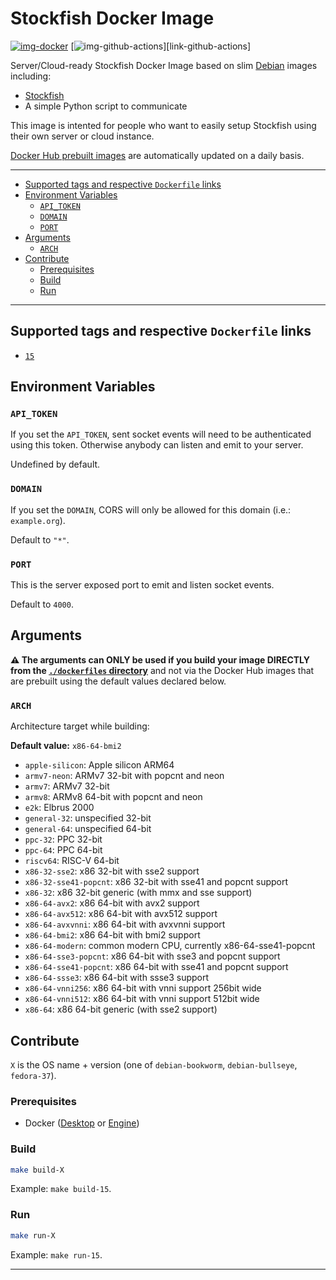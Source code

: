 # Stockfish Docker Image

[![img-docker]][link-docker]
[![img-github-actions]][link-github-actions]

Server/Cloud-ready Stockfish Docker Image based on slim [Debian][link-debian] images including:

- [Stockfish][link-stockfish]
- A simple Python script to communicate

This image is intented for people who want to easily setup Stockfish using their own server or cloud instance.

[Docker Hub prebuilt images][link-docker] are automatically updated on a daily basis.

---

- [Supported tags and respective `Dockerfile` links](#supported-tags-and-respective-dockerfile-links)
- [Environment Variables](#environment-variables)
  - [`API_TOKEN`](#api_token)
  - [`DOMAIN`](#domain)
  - [`PORT`](#port)
- [Arguments](#arguments)
  - [`ARCH`](#arch)
- [Contribute](#contribute)
  - [Prerequisites](#prerequisites)
  - [Build](#build)
  - [Run](#run)

---

## Supported tags and respective `Dockerfile` links

- [`15`](https://github.com/ivangabriele/docker-stockfish/blob/main/dockerfiles/15.Dockerfile)

## Environment Variables

### `API_TOKEN`

If you set the `API_TOKEN`, sent socket events will need to be authenticated using this token.
Otherwise anybody can listen and emit to your server.

Undefined by default.

### `DOMAIN`

If you set the `DOMAIN`, CORS will only be allowed for this domain (i.e.: `example.org`).

Default to `"*"`.

### `PORT`

This is the server exposed port to emit and listen socket events.

Default to `4000`.

## Arguments

**⚠️ The arguments can ONLY be used if you build your image DIRECTLY from the
[`./dockerfiles` directory](https://github.com/ivangabriele/docker-stockfish/tree/main/dockerfiles)**
and not via the Docker Hub images that are prebuilt using the default values declared below.

### `ARCH`

Architecture target while building:

**Default value:** `x86-64-bmi2`

- `apple-silicon`: Apple silicon ARM64
- `armv7-neon`: ARMv7 32-bit with popcnt and neon
- `armv7`: ARMv7 32-bit
- `armv8`: ARMv8 64-bit with popcnt and neon
- `e2k`: Elbrus 2000
- `general-32`: unspecified 32-bit
- `general-64`: unspecified 64-bit
- `ppc-32`: PPC 32-bit
- `ppc-64`: PPC 64-bit
- `riscv64`: RISC-V 64-bit
- `x86-32-sse2`: x86 32-bit with sse2 support
- `x86-32-sse41-popcnt`: x86 32-bit with sse41 and popcnt support
- `x86-32`: x86 32-bit generic (with mmx and sse support)
- `x86-64-avx2`: x86 64-bit with avx2 support
- `x86-64-avx512`: x86 64-bit with avx512 support
- `x86-64-avxvnni`: x86 64-bit with avxvnni support
- `x86-64-bmi2`: x86 64-bit with bmi2 support
- `x86-64-modern`: common modern CPU, currently x86-64-sse41-popcnt
- `x86-64-sse3-popcnt`: x86 64-bit with sse3 and popcnt support
- `x86-64-sse41-popcnt`: x86 64-bit with sse41 and popcnt support
- `x86-64-ssse3`: x86 64-bit with ssse3 support
- `x86-64-vnni256`: x86 64-bit with vnni support 256bit wide
- `x86-64-vnni512`: x86 64-bit with vnni support 512bit wide
- `x86-64`: x86 64-bit generic (with sse2 support)


## Contribute

`X` is the OS name + version (one of `debian-bookworm`, `debian-bullseye`, `fedora-37`).  
<!-- `y` is the architceture tag (`x86-64-avx2`).   -->

### Prerequisites

- Docker ([Desktop](https://docs.docker.com/desktop/) or [Engine](https://docs.docker.com/engine/install/))

### Build

```sh
make build-X
```

Example: `make build-15`.

### Run

```sh
make run-X
```

Example: `make run-15`.

---

[img-docker]: https://img.shields.io/docker/pulls/ivangabriele/stockfish?style=for-the-badge
[img-github-actions]:
  https://img.shields.io/github/actions/workflow/status/ivangabriele/docker-stockfish/main.yml?branch=main&label=Build&style=for-the-badge

[link-debian]: https://hub.docker.com/_/debian
[link-docker]: https://hub.docker.com/repository/docker/ivangabriele/stockfish
[link-stockfish]: https://github.com/official-stockfish/Stockfish#readme

